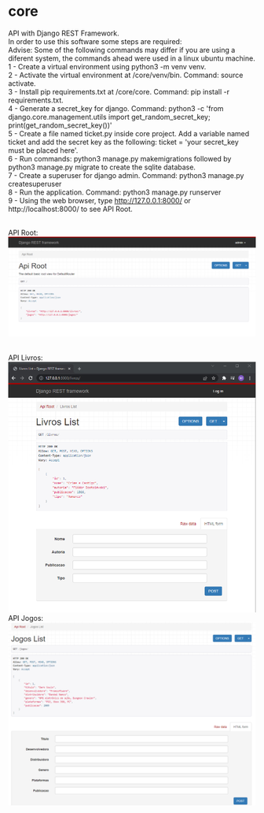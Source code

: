 # core

API with Django REST Framework.
<br>
In order to use this software some steps are required:
<br>
Advise: Some of the following commands may differ if you are using a diferent system, the commands ahead were used in a linux ubuntu machine.
<br>
1 - Create a virtual environment using python3 -m venv venv.
<br>
2 - Activate the virtual environment at /core/venv/bin. Command: source activate.
<br>
3 - Install pip requirements.txt at /core/core. Command: pip install -r requirements.txt.
<br>
4 - Generate a secret_key for django. Command: python3 -c 'from django.core.management.utils import get_random_secret_key; print(get_random_secret_key())'
<br>
5 - Create a file named ticket.py inside core project. Add a variable named ticket and add the secret key as the following: ticket = 'your secret_key must be placed here'.
<br>
6 - Run commands: python3 manage.py makemigrations followed by python3 manage.py migrate to create the sqlite database.
<br>
7 - Create a superuser for django admin. Command: python3 manage.py createsuperuser
<br>
8 - Run the application. Command: python3 manage.py runserver
<br>
9 - Using the web browser, type http://127.0.0.1:8000/ or http://localhost:8000/ to see API Root.
<p>
</p>
<br>
API Root:
<br>
<img src=https://github.com/maiconwa/core/blob/main/images/Root1.png>
<p>
</p>
<br>
API Livros:
<br>
<img src=https://github.com/maiconwa/core/blob/main/images/Livros.png>
<br>
API Jogos:
<br>
<img src=https://github.com/maiconwa/core/blob/main/images/Jogos.png>
<br>